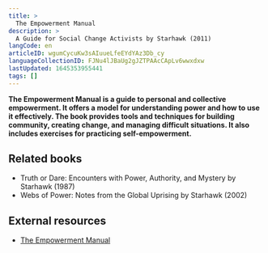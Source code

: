 ```yaml
---
title: >
  The Empowerment Manual
description: >
  A Guide for Social Change Activists by Starhawk (2011)
langCode: en
articleID: wgumCycuKw3sAIuueLfeEYdYAz3Db_cy
languageCollectionID: FJNu4lJBaUg2gJZTPAAcCApLv6wwxdxw
lastUpdated: 1645353955441
tags: []
---
```


**The Empowerment Manual is a guide to personal and collective empowerment. It offers a model for understanding power and how to use it effectively. The book provides tools and techniques for building community, creating change, and managing difficult situations. It also includes exercises for practicing self-empowerment.**

## Related books

-   Truth or Dare: Encounters with Power, Authority, and Mystery by Starhawk (1987)
-   Webs of Power: Notes from the Global Uprising by Starhawk (2002)

## External resources

-   [The Empowerment Manual](https://starhawk.org/writing/books/the-empowerment-manual/)